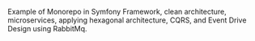Example of Monorepo in Symfony Framework, clean architecture, microservices, applying hexagonal architecture, CQRS, and Event Drive Design using RabbitMq.
